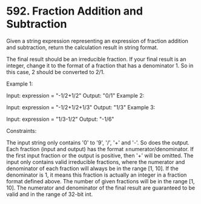 # 592. Fraction Addition and Subtraction

Given a string expression representing an expression of fraction addition and subtraction, return the calculation result in string format.

The final result should be an irreducible fraction. If your final result is an integer, change it to the format of a fraction that has a denominator 1. So in this case, 2 should be converted to 2/1.

Example 1:

Input: expression = "-1/2+1/2"
Output: "0/1"
Example 2:

Input: expression = "-1/2+1/2+1/3"
Output: "1/3"
Example 3:

Input: expression = "1/3-1/2"
Output: "-1/6"

Constraints:

The input string only contains '0' to '9', '/', '+' and '-'. So does the output.
Each fraction (input and output) has the format ±numerator/denominator. If the first input fraction or the output is positive, then '+' will be omitted.
The input only contains valid irreducible fractions, where the numerator and denominator of each fraction will always be in the range [1, 10]. If the denominator is 1, it means this fraction is actually an integer in a fraction format defined above.
The number of given fractions will be in the range [1, 10].
The numerator and denominator of the final result are guaranteed to be valid and in the range of 32-bit int.
